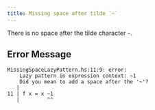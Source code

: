 ```yaml
---
title: Missing space after tilde `~`
---
```


There is no space after the tilde character `~`.

## Error Message

```
MissingSpaceLazyPattern.hs:11:9: error:
    Lazy pattern in expression context: ~1
    Did you mean to add a space after the '~'?
   |
11 | f x = x ~1
   |         ^^
```
